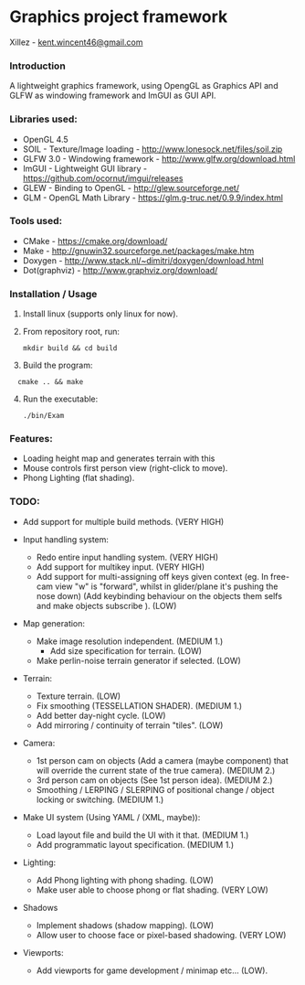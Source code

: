 # Graphics project framework

Xillez - kent.wincent46@gmail.com

### Introduction

A lightweight graphics framework, using OpengGL as Graphics API and GLFW as windowing framework and ImGUI as GUI API.

### Libraries used:

- OpenGL 4.5
- SOIL - Texture/Image loading - http://www.lonesock.net/files/soil.zip
- GLFW 3.0 - Windowing framework - http://www.glfw.org/download.html
- ImGUI - Lightweight GUI library - https://github.com/ocornut/imgui/releases
- GLEW - Binding to OpenGL - http://glew.sourceforge.net/
- GLM - OpenGL Math Library - https://glm.g-truc.net/0.9.9/index.html

### Tools used:

- CMake - https://cmake.org/download/
- Make - http://gnuwin32.sourceforge.net/packages/make.htm
- Doxygen - http://www.stack.nl/~dimitri/doxygen/download.html
- Dot(graphviz) - http://www.graphviz.org/download/

### Installation / Usage
1. Install linux (supports only linux for now).

2. From repository root, run:

   ```Shell
   mkdir build && cd build
   ```


3. Build the program: 
  ```Shell
    cmake .. && make
  ```
  4. Run the executable:

     ``` 
     ./bin/Exam
     ```

### Features: 

- Loading height map and generates terrain with this
- Mouse controls first person view (right-click to move).
- Phong Lighting (flat shading).

### TODO:

- Add support for multiple build methods. (VERY HIGH) 
- Input handling system: 
  - Redo entire input handling system. (VERY HIGH)
  - Add support for multikey input. (VERY HIGH)
  - Add support for multi-assigning off keys given context (eg. In free-cam view "w" is "forward", whilst in glider/plane it's pushing the nose down) (Add keybinding behaviour on the objects them selfs and make objects subscribe ). (LOW)

- Map generation:
  - Make image resolution independent. (MEDIUM 1.)
    - Add size specification for terrain. (LOW)
  - Make perlin-noise terrain generator if selected. (LOW)
- Terrain:
  - Texture terrain. (LOW)
  - Fix smoothing (TESSELLATION SHADER). (MEDIUM 1.)
  - Add better day-night cycle. (LOW)
  - Add mirroring / continuity of terrain "tiles". (LOW)
- Camera:
  - 1st person cam on objects (Add a camera (maybe component) that will override the current state of the true camera). (MEDIUM 2.)
  - 3rd person cam on objects (See 1st person idea). (MEDIUM 2.)
  - Smoothing / LERPING / SLERPING of positional change / object locking or switching. (MEDIUM 1.)
- Make UI system (Using YAML / (XML, maybe)):
  - Load layout file and build the UI with it that. (MEDIUM 1.)
  - Add programmatic layout specification. (MEDIUM 1.)
- Lighting:
  - Add Phong lighting with phong shading. (LOW)
  - Make user able to choose phong or flat shading. (VERY LOW)
- Shadows
  - Implement shadows (shadow mapping). (LOW)
  - Allow user to choose face or pixel-based shadowing. (VERY LOW)
- Viewports:
  - Add viewports for game development / minimap etc... (LOW).
